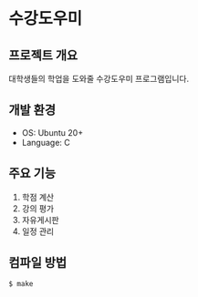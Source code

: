 # 수강도우미

## 프로젝트 개요
대학생들의 학업을 도와줄 수강도우미 프로그램입니다.

## 개발 환경
* OS: Ubuntu 20+
* Language: C

## 주요 기능
1. 학점 계산
2. 강의 평가
3. 자유게시판
4. 일정 관리

## 컴파일 방법
   ```bash
   $ make
   ```
